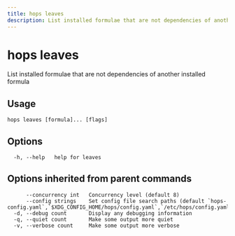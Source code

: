```yaml
---
title: hops leaves
description: List installed formulae that are not dependencies of another installed formula
---
```


<!--
This documentation is auto generated by a script.
Please do not edit this file directly.
-->

<!-- markdownlint-disable-next-line single-title -->
# hops leaves

List installed formulae that are not dependencies of another installed formula

## Usage

```plaintext
hops leaves [formula]... [flags]
```

## Options

```plaintext
  -h, --help   help for leaves
```

## Options inherited from parent commands

```plaintext
      --concurrency int   Concurrency level (default 8)
      --config strings    Set config file search paths (default `hops-config.yaml`,`$XDG_CONFIG_HOME/hops/config.yaml`,`/etc/hops/config.yaml`)
  -d, --debug count       Display any debugging information
  -q, --quiet count       Make some output more quiet
  -v, --verbose count     Make some output more verbose
```
